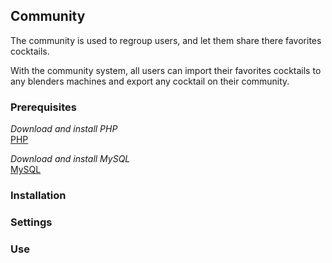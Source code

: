## Community

The community is used to regroup users, and let them share there favorites cocktails. 

With the community system, all users can import their favorites cocktails to any blenders machines and export any cocktail on their community.

### Prerequisites

_Download and install PHP_  
[PHP](http://fr2.php.net/downloads.php)

_Download and install MySQL_  
[MySQL](http://www.mysql.com)

### Installation

### Settings

### Use
